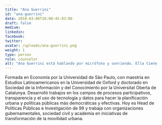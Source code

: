 ```yaml
---
title: "Ana Guerrini"
id: "ana-guerrini"
date: 2018-03-06T16:08:45-03:00
draft: false
medium:
linkedin:
facebook:
twitter:
avatar: /uploads/ana-guerrini.png
weight: 1
type: person
role: counselor
alt: "Ana Guerrini está hablando por micrófono y sonriendo. Ella tiene pelo rizado encima de los hombros."
---
```


Formada en Economía por la Universidad de São Paulo, con maestría en Estudios Latinoamericanos en la Universidad de Oxford y doctorado en Sociedad de la Información y del Conocimiento por la Universitat Oberta de Catalunya. Desarrolló trabajos en los campos de procesos participativos, transparencia y el uso de tecnología y datos para hacer la planificación urbana y políticas públicas más democráticas y efectivas. Hoy es Head de Políticas Públicas e Investigación de 99 y trabaja con organizaciones gubernamentales, sociedad civil y academia en iniciativas de transformación de la movilidad urbana.
